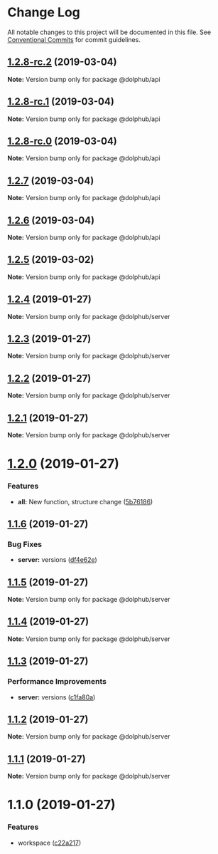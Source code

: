 # Change Log

All notable changes to this project will be documented in this file.
See [Conventional Commits](https://conventionalcommits.org) for commit guidelines.

## [1.2.8-rc.2](https://github.com/dolphub/yarn-workspace-lerna-example/compare/v1.2.8-rc.1...v1.2.8-rc.2) (2019-03-04)

**Note:** Version bump only for package @dolphub/api





## [1.2.8-rc.1](https://github.com/dolphub/yarn-workspace-lerna-example/compare/v1.2.8-rc.0...v1.2.8-rc.1) (2019-03-04)

**Note:** Version bump only for package @dolphub/api





## [1.2.8-rc.0](https://github.com/dolphub/yarn-workspace-lerna-example/compare/v1.2.5...v1.2.8-rc.0) (2019-03-04)

**Note:** Version bump only for package @dolphub/api






## [1.2.7](https://github.com/dolphub/yarn-workspace-lerna-example/compare/v1.2.5...v1.2.7) (2019-03-04)

**Note:** Version bump only for package @dolphub/api





## [1.2.6](https://github.com/dolphub/yarn-workspace-lerna-example/compare/v1.2.5...v1.2.6) (2019-03-04)

**Note:** Version bump only for package @dolphub/api





## [1.2.5](https://github.com/dolphub/yarn-workspace-lerna-example/compare/v1.2.4...v1.2.5) (2019-03-02)

**Note:** Version bump only for package @dolphub/api





## [1.2.4](https://github.com/dolphub/yarn-workspace-lerna-example/compare/v1.2.3...v1.2.4) (2019-01-27)

**Note:** Version bump only for package @dolphub/server





## [1.2.3](https://github.com/dolphub/yarn-workspace-lerna-example/compare/v1.2.2...v1.2.3) (2019-01-27)

**Note:** Version bump only for package @dolphub/server





## [1.2.2](https://github.com/dolphub/yarn-workspace-lerna-example/compare/v1.2.1...v1.2.2) (2019-01-27)

**Note:** Version bump only for package @dolphub/server





## [1.2.1](https://github.com/dolphub/yarn-workspace-lerna-example/compare/v1.2.0...v1.2.1) (2019-01-27)

**Note:** Version bump only for package @dolphub/server





# [1.2.0](https://github.com/dolphub/yarn-workspace-lerna-example/compare/v1.1.6...v1.2.0) (2019-01-27)


### Features

* **all:** New function, structure change ([5b76186](https://github.com/dolphub/yarn-workspace-lerna-example/commit/5b76186))





## [1.1.6](https://github.com/dolphub/yarn-workspace-lerna-example/compare/v1.1.5...v1.1.6) (2019-01-27)


### Bug Fixes

* **server:** versions ([df4e62e](https://github.com/dolphub/yarn-workspace-lerna-example/commit/df4e62e))





## [1.1.5](https://github.com/dolphub/yarn-workspace-lerna-example/compare/v1.1.4...v1.1.5) (2019-01-27)

**Note:** Version bump only for package @dolphub/server





## [1.1.4](https://github.com/dolphub/yarn-workspace-lerna-example/compare/v1.1.3...v1.1.4) (2019-01-27)

**Note:** Version bump only for package @dolphub/server





## [1.1.3](https://github.com/dolphub/yarn-workspace-lerna-example/compare/v1.1.2...v1.1.3) (2019-01-27)


### Performance Improvements

* **server:** versions ([c1fa80a](https://github.com/dolphub/yarn-workspace-lerna-example/commit/c1fa80a))





## [1.1.2](https://github.com/dolphub/yarn-workspace-lerna-example/compare/v1.1.1...v1.1.2) (2019-01-27)

**Note:** Version bump only for package @dolphub/server





## [1.1.1](https://github.com/dolphub/yarn-workspace-lerna-example/compare/v1.1.0...v1.1.1) (2019-01-27)

**Note:** Version bump only for package @dolphub/server





# 1.1.0 (2019-01-27)


### Features

* workspace ([c22a217](https://github.com/dolphub/yarn-workspace-lerna-example/commit/c22a217))

